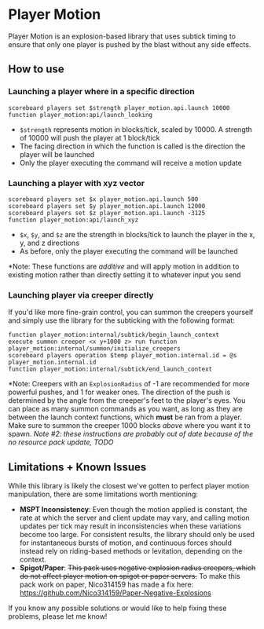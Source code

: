 # Player Motion
Player Motion is an explosion-based library that uses subtick timing to ensure that only one player is pushed by the blast without any side effects.

## How to use

### Launching a player where in a specific direction

```mcfunction
scoreboard players set $strength player_motion.api.launch 10000
function player_motion:api/launch_looking
```
- `$strength` represents motion in blocks/tick, scaled by 10000. A strength of 10000 will push the player at 1 block/tick
- The facing direction in which the function is called is the direction the player will be launched
- Only the player executing the command will receive a motion update

### Launching a player with xyz vector

```mcfunction
scoreboard players set $x player_motion.api.launch 500
scoreboard players set $y player_motion.api.launch 12000
scoreboard players set $z player_motion.api.launch -3125
function player_motion:api/launch_xyz
```
- `$x`, `$y`, and `$z` are the strength in blocks/tick to launch the player in the x, y, and z directions
- As before, only the player executing the command will be launched

*Note: These functions are *additive* and will apply motion in addition to existing motion rather than directly setting it to whatever input you send 

### Launching player via creeper directly
If you'd like more fine-grain control, you can summon the creepers yourself and simply use the library for the subticking with the following format:
```mcfunction
function player_motion:internal/subtick/begin_launch_context
execute summon creeper <x y+1000 z> run function player_motion:internal/summon/initialize_creepers
scoreboard players operation $temp player_motion.internal.id = @s player_motion.internal.id
function player_motion:internal/subtick/end_launch_context
```
*Note: Creepers with an `ExplosionRadius` of -1 are recommended for more powerful pushes, and 1 for weaker ones. The direction of the push is determined by the angle from the creeper's feet to the player's eyes. You can place as many summon commands as you want, as long as they are between the launch context functions, which **must** be ran from a player. Make sure to summon the creeper 1000 blocks *above* where you want it to spawn.
*Note #2: these instructions are probably out of date because of the no resource pack update, TODO*

## Limitations + Known Issues

While this library is likely the closest we've gotten to perfect player motion manipulation, there are some limitations worth mentioning:
- **MSPT Inconsistency**: Even though the motion applied is constant, the rate at which the server and client update may vary, and calling motion updates per tick may result in inconsistencies when these variations become too large. For consistent results, the library should only be used for instantaneous bursts of motion, and continuous forces should instead rely on riding-based methods or levitation, depending on the context.
- **Spigot/Paper**: ~~This pack uses negative explosion radius creepers, which do not affect player motion on spigot or paper servers.~~ To make this pack work on paper, Nico314159 has made a fix here: https://github.com/Nico314159/Paper-Negative-Explosions

If you know any possible solutions or would like to help fixing these problems, please let me know!
